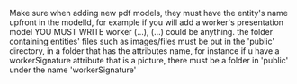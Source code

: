 Make sure when adding new pdf models, they must have the entity's name upfront in the modelId, for example if you will add a worker's presentation model YOU MUST WRITE worker (...), (...) could be anything.
the folder containing entities' files such as images/files must be put in the 'public' directory, in a folder that has the attributes name, for instance if u have a workerSignature attribute that is a picture, there must be a folder in 'public' under the name 'workerSignature'
